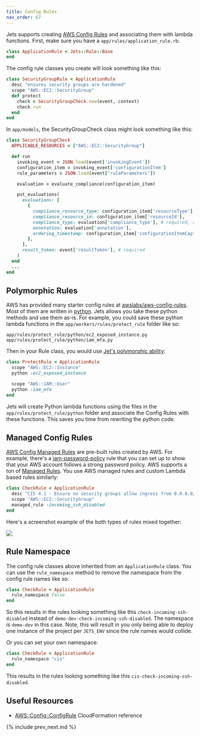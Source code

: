 ```yaml
---
title: Config Rules
nav_order: 67
---
```


Jets supports creating [AWS Config Rules](https://aws.amazon.com/config/) and associating them with lambda functions.  First, make sure you have a `app/rules/application_rule.rb`:

```ruby
class ApplicationRule < Jets::Rule::Base
end
```

The config rule classes you create will look something like this:

```ruby
class SecurityGroupRule < ApplicationRule
  desc "ensures security groups are hardened"
  scope "AWS::EC2::SecurityGroup"
  def protect
    check = SecurityGroupCheck.new(event, context)
    check.run
  end
end
```

In `app/models`, the SecurityGroupCheck class might look something like this:

```ruby
class SecurityGroupCheck
  APPLICABLE_RESOURCES = ["AWS::EC2::SecurityGroup"]

  def run
    invoking_event = JSON.load(event['invokingEvent'])
    configuration_item = invoking_event['configurationItem']
    rule_parameters = JSON.load(event["ruleParameters"])

    evaluation = evaluate_compliance(configuration_item)

    put_evaluations(
      evaluations: [
        {
          compliance_resource_type: configuration_item['resourceType'],
          compliance_resource_id: configuration_item['resourceId'],
          compliance_type: evaluation['compliance_type'], # required, accepts COMPLIANT, NON_COMPLIANT, NOT_APPLICABLE, INSUFFICIENT_DATA
          annotation: evaluation['annotation'],
          ordering_timestamp: configuration_item['configurationItemCaptureTime'], # required
        },
      ],
      result_token: event['resultToken'], # required
    )
  end
  ...
end
```

## Polymorphic Rules

AWS has provided many starter config rules at [awslabs/aws-config-rules](https://github.com/awslabs/aws-config-rules).  Most of them are written in [python](https://github.com/awslabs/aws-config-rules/tree/master/python). Jets allows you take these python methods and use them as-is.  For example, you could save these python lambda functions in the `app/workers/rules/protect_rule` folder like so:

```
app/rules/protect_rule/python/ec2_exposed_instance.py
app/rules/protect_rule/python/iam_mfa.py
```

Then in your Rule class, you would use [Jet's polymorphic ability](http://rubyonjets.com/docs/polymorphic-support/):

```ruby
class ProtectRule < ApplicationRule
  scope "AWS::EC2::Instance"
  python :ec2_exposed_instance

  scope "AWS::IAM::User"
  python :iam_mfa
end
```

Jets will create Python lambda functions using the files in the `app/rules/protect_rule/python` folder and associate the Config Rules with these functions.  This saves you time from rewriting the python code.

## Managed Config Rules

[AWS Config Managed Rules](https://docs.aws.amazon.com/config/latest/developerguide/evaluate-config_use-managed-rules.html) are pre-built rules created by AWS.  For example, there's a [iam-password-policy](https://docs.aws.amazon.com/config/latest/developerguide/iam-password-policy.html) rule that you can set up to show that your AWS account follows a strong password policy. AWS supports a ton of [Managed Rules](https://docs.aws.amazon.com/config/latest/developerguide/managed-rules-by-aws-config.html).  You use AWS managed rules and custom Lambda based rules similarly:

```ruby
class CheckRule < ApplicationRule
  desc "CIS 4.1 - Ensure no security groups allow ingress from 0.0.0.0/0 to port 22"
  scope "AWS::EC2::SecurityGroup"
  managed_rule :incoming_ssh_disabled
end
```

Here's a screenshot example of the both types of rules mixed together:

![](/img/docs/aws-config-rules.png)

## Rule Namespace

The config rule classes above inherited from an `ApplicationRule` class.  You can use the `rule_namespace` method to remove the namespace from the config rule names like so:

```ruby
class CheckRule < ApplicationRule
  rule_namespace false
end
```

So this results in the rules looking something like this `check-incoming-ssh-disabled` instead of `demo-dev-check-incoming-ssh-disabled`. The namespace is `demo-dev` in this case.  Note, this will result in you only being able to deploy one instance of the project per `JETS_ENV` since the rule names would collide.

Or you can set your own namespace:

```ruby
class CheckRule < ApplicationRule
  rule_namespace "cis"
end
```

This results in the rules looking something like this `cis-check-incoming-ssh-disabled`.

## Useful Resources

* [AWS::Config::ConfigRule](https://docs.aws.amazon.com/AWSCloudFormation/latest/UserGuide/aws-resource-config-configrule.html) CloudFormation reference

{% include prev_next.md %}